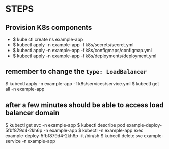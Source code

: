 # STEPS

## Provision K8s components

- $ kube ctl create ns example-app
- $ kubectl apply -n example-app -f k8s/secrets/secret.yml
- $ kubectl apply -n example-app -f k8s/configmaps/configmap.yml
- $ kubectl apply -n example-app -f k8s/deployments/deployment.yml

## remember to change the `type: LoadBalancer`

$ kubectl apply -n example-app -f k8s/services/service.yml
$ kubectl get all -n example-app

## after a few minutes should be able to access load balancer domain

$ kubectl get svc -n example-app
$ kubectl describe pod example-deploy-5fbf879d4-2kh6p -n example-app
$ kubectl -n example-app exec example-deploy-5fbf879d4-2kh6p -it /bin/sh
$ kubectl delete svc example-service -n example-app
